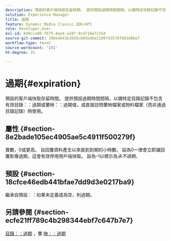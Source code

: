 ```yaml
---
description: 預設的客戶端快取存留時間。 提供預設過期時間間隔，以備特定目錄記錄不包含有效的目錄過期值或暈映過期值，或直接訪問暈映檔案或物料檔案時使用，而不是通過目錄記錄。
solution: Experience Manager
title: 過期
feature: Dynamic Media Classic,SDK/API
role: Developer,User
exl-id: 6d9cca06-f675-4ae4-a187-9cd716e7c554
source-git-commit: 206e4643e3926cb85b4be2189743578f88180be7
workflow-type: tm+mt
source-wordcount: '151'
ht-degree: 3%

---
```


# 過期{#expiration}

預設的客戶端快取存留時間。 提供預設過期時間間隔，以備特定目錄記錄不包含有效目錄：：過期或暈映：：過期值，或直接訪問暈映檔案或物料檔案（而非通過目錄記錄）時使用。

## 屬性 {#section-8e2bade105ec4905ae5c4911f500279f}

實數，0或更高。 自回覆資料產生以來直到到期的小時數。 設為0一律會立即讓回覆影像過期，這會有效停用用戶端快取。 設為–1以標示為&#x200B;*永不過期*。

## 預設 {#section-18cfce46edb441bfae7dd9d3e0217ba9}

繼承自預設：：如果未定義或為空，則過期。

## 另請參閱 {#section-ecfe21ff789c4b298344ebf7c647b7e7}

[目錄：：過期](../../../../../ir-api/material-cat/image-rendering-api-ref/c-ir-material-catalog/c-ir-material-data-reference/r-ir-expiration-dataref.md#reference-5e93943abff54c93bf85aae3b911a3ce) ，暈 [映：：過期](../../../../../ir-api/material-cat/image-rendering-api-ref/c-ir-material-catalog/c-ir-vignette-map-reference/r-ir-expiration-vignette.md#reference-df80829da93e4c0ab3f97a1792d9c74c)
